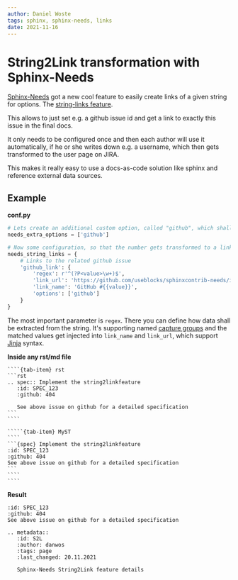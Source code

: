 ```yaml
---
author: Daniel Woste
tags: sphinx, sphinx-needs, links
date: 2021-11-16
---
```


# String2Link transformation with Sphinx-Needs
[Sphinx-Needs](https://www.sphinx-needs.com/) got a new cool feature to easily create links of a given string for 
options. The [string-links feature](https://sphinxcontrib-needs.readthedocs.io/en/latest/configuration.html#needs-string-links).

This allows to just set e.g. a github issue id and get a link to exactly this issue in the final docs.

It only needs to be configured once and then each author will use it automatically, if he or she writes down e.g.
a username, which then gets transformed to the user page on JIRA.

This makes it really easy to use a docs-as-code solution like sphinx and reference external data sources.

## Example


**conf.py**

```python
# Lets create an additional custom option, called "github", which shall take the issue id.
needs_extra_options = ['github']

# Now some configuration, so that the number gets transformed to a link to the isse page of sphinx-needs 
needs_string_links = {
    # Links to the related github issue
    'github_link': {
        'regex': r'^(?P<value>\w+)$',
        'link_url': 'https://github.com/useblocks/sphinxcontrib-needs/issues/{{value}}',
        'link_name': 'GitHub #{{value}}',
        'options': ['github']
    }
}
```
The most important parameter is `regex`. There you can define how data shall be extracted from the string.
It's supporting named 
[capture groups](https://docs.python.org/3/howto/regex.html#non-capturing-and-named-groups) 
and the matched values get injected into `link_name` and `link_url`,
which support [Jinja](https://jinja.palletsprojects.com)  syntax.


**Inside any rst/md file**

`````{tab-set}
````{tab-item} rst
```rst
.. spec:: Implement the string2linkfeature
   :id: SPEC_123
   :github: 404
   
   See above issue on github for a detailed specification 
```
````

`````{tab-item} MyST
````
```{spec} Implement the string2linkfeature
:id: SPEC_123
:github: 404
See above issue on github for a detailed specification
```
````
````
`````

**Result**

```{spec} Implement the string2linkfeature
:id: SPEC_123
:github: 404
See above issue on github for a detailed specification
```

```{eval-rst}
.. metadata::
   :id: S2L
   :author: danwos
   :tags: page
   :last_changed: 20.11.2021
   
   Sphinx-Needs String2Link feature details 
```


